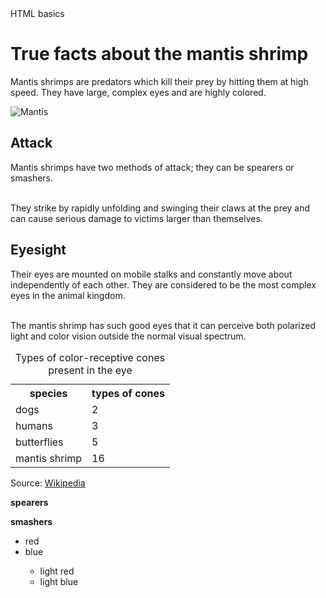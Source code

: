 <!DOCTYPE html>

<head>HTML basics</head>
<body>
  <h1>True facts about the mantis shrimp</h1>
   <p>Mantis shrimps are predators which kill their prey by hitting them at high speed. They have large, complex eyes and are highly colored. </p>
  <img src="http://i.imgur.com/tPT0bDo.jpg" alt="Mantis">
  <h2>Attack</h2>
  <p>Mantis shrimps have two methods of attack; they can be spearers or smashers. </p>
  <br>They strike by rapidly unfolding and swinging their claws at the prey and can cause serious damage to victims larger than themselves. </br>
  <h2>Eyesight</h2>
   <p>Their eyes are mounted on mobile stalks and constantly move about independently of each other. They are considered to be the most complex eyes in the animal kingdom. </p>
   <br>The mantis shrimp has such good eyes that it can perceive both polarized light and color vision outside the normal visual spectrum. </br>
<table>
  <caption>Types of color-receptive cones present in the eye</caption>
   <tr>
     <th>species</th>
     <th>types of cones</th>
  </tr>
  <tr>
    <td>dogs</td>
    <td>2</td>
  </tr>
  <tr>
    <td>humans</td>
    <td>3</td>
  </tr>
  <tr>
    <td>butterflies</td>
    <td>5</td>
  </tr>
  <tr>
    <td>mantis shrimp</td>
    <td>16</td>
  </tr>


</table>
  <p>Source: <a href ="https://simple.wikipedia.org/wiki/Mantis_shrimp">Wikipedia</a></p>
  <p><strong>spearers</strong></p>
  <p><strong>smashers</strong></p>
  <ul>
  <li>red</li>
  <li>blue</li>
   <ul>
     <li>light red</li>
     <li>light blue</li>
  </ul>
  </li>
  
  

  
</body>
